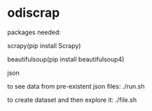 # odiscrap

packages needed:

scrapy(pip install Scrapy)

beautifulsoup(pip install beautifulsoup4)

json

to see data from pre-existent json files:
./run.sh

to create dataset and then explore it:
./file.sh

